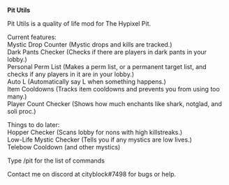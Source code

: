 **Pit Utils**  

Pit Utils is a quality of life mod for The Hypixel Pit.  

Current features:  
Mystic Drop Counter  (Mystic drops and kills are tracked.)  
Dark Pants Checker  (Checks if there are players in dark pants in your lobby.)  
Personal Perm List  (Makes a perm list, or a permanent target list, and checks if any players in it are in your lobby.)  
Auto L  (Automatically say L when something happens.)  
Item Cooldowns  (Tracks item cooldowns and prevents you from using too many.)  
Player Count Checker (Shows how much enchants like shark, notglad, and soli proc.)  


Things to do later:  
Hopper Checker (Scans lobby for nons with high killstreaks.)  
Low-Life Mystic Checker (Tells you if any mystics are low lives.)  
Telebow Cooldown  (and other mystics)  

Type /pit for the list of commands

Contact me on discord at cityblock#7498 for bugs or help.
